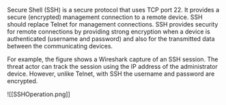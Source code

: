 Secure Shell (SSH) is a secure protocol that uses TCP port 22. It provides a secure (encrypted) management connection to a remote device. SSH should replace Telnet for management connections. SSH provides security for remote connections by providing strong encryption when a device is authenticated (username and password) and also for the transmitted data between the communicating devices.

For example, the figure shows a Wireshark capture of an SSH session. The threat actor can track the session using the IP address of the administrator device. However, unlike Telnet, with SSH the username and password are encrypted.

![[SSHOperation.png]]